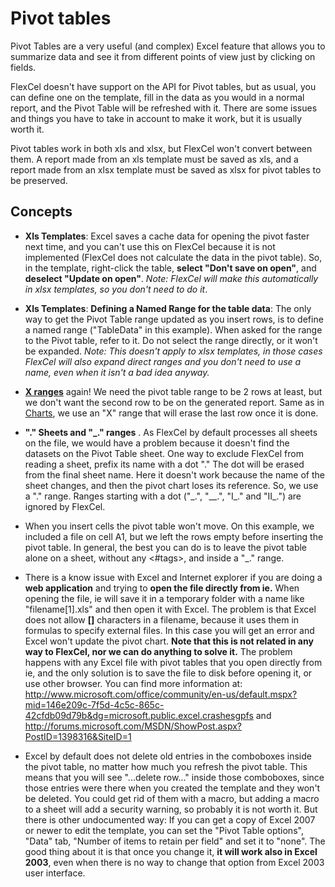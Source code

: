 # Pivot tables

Pivot Tables are a very useful (and complex) Excel feature that allows
you to summarize data and see it from different points of view just by
clicking on fields.

FlexCel doesn't have support on the API for Pivot tables, but as usual,
you can define one on the template, fill in the data as you would in a
normal report, and the Pivot Table will be refreshed with it. There are
some issues and things you have to take in account to make it work, but it
is usually worth it.

Pivot tables work in both xls and xlsx, but FlexCel won\'t convert
between them. A report made from an xls template must be saved as xls,
and a report made from an xlsx template must be saved as xlsx for pivot
tables to be preserved.

## Concepts

- **Xls Templates**: Excel saves a cache data for opening the pivot
  faster next time, and you can\'t use this on FlexCel because it is
  not implemented (FlexCel does not calculate the data in the pivot
  table). So, in the template, right-click the table, **select
  \"Don\'t save on open"**, and **deselect \"Update on open\"**.
  *Note: FlexCel will make this automatically in xlsx templates, so
  you don\'t need to do it*.

- **Xls Templates**: **Defining a Named Range for the table data**:
  The only way to get the Pivot Table range updated as you insert
  rows, is to define a named range (\"TableData\" in this example).
  When asked for the range to the Pivot table, refer to it. Do not
  select the range directly, or it won\'t be expanded. *Note: This
  doesn\'t apply to xlsx templates, in those cases FlexCel will also
  expand direct ranges and you don\'t need to use a name, even when
  it isn\'t a bad idea anyway.*

- **[X ranges](https://doc.tmssoftware.com/flexcel/vcl/guides/reports-designer-guide.html#x-ranges)** again! We need the pivot table range to be 2 rows at
  least, but we don\'t want the second row to be on the generated
  report. Same as in [Charts](https://doc.tmssoftware.com/flexcel/vcl/samples/delphi/reports/charts/index.html), we use an \"X\" range that will erase
  the last row once it is done.

- **\".\" Sheets and \"\_.\" ranges** . As FlexCel by default
  processes all sheets on the file, we would have a problem because
  it doesn\'t find the datasets on the Pivot Table sheet. One way to
  exclude FlexCel from reading a sheet, prefix its name with a dot
  \".\" The dot will be erased from the final sheet name. Here it
  doesn\'t work because the name of the sheet changes, and then the
  pivot chart loses its reference. So, we use a \".\" range. Ranges
  starting with a dot (\"\_.\", \"\_\_.\", \"I\_.\" and \"II\_.\")
  are ignored by FlexCel.

- When you insert cells the pivot table won\'t move. On this example,
  we included a file on cell A1, but we left the rows empty before
  inserting the pivot table. In general, the best you can do is to
  leave the pivot table alone on a sheet, without any \<\#tags\>,
  and inside a \"\_.\" range.

- There is a know issue with Excel and Internet explorer if you are
  doing a **web application** and trying to **open the file directly
  from ie.** When opening the file, ie will save it in a temporary
  folder with a name like \"filename\[1\].xls\" and then open it
  with Excel. The problem is that Excel does not allow **\[\]**
  characters in a filename, because it uses them in formulas to
  specify external files. In this case you will get an error and
  Excel won\'t update the pivot chart. **Note that this is not
  related in any way to FlexCel, nor we can do anything to solve
  it.** The problem happens with any Excel file with pivot tables
  that you open directly from ie, and the only solution is to save
  the file to disk before opening it, or use other browser. You can
  find more information at:
  <http://www.microsoft.com/office/community/en-us/default.mspx?mid=146e209c-7f5d-4c5c-865c-42cfdb09d79b&dg=microsoft.public.excel.crashesgpfs>
  and
  <http://forums.microsoft.com/MSDN/ShowPost.aspx?PostID=1398316&SiteID=1>

- Excel by default does not delete old entries in the comboboxes
  inside the pivot table, no matter how much you refresh the pivot
  table. This means that you will see "\...delete row\..." inside
  those comboboxes, since those entries were there when you created
  the template and they won't be deleted. You could get rid of them
  with a macro, but adding a macro to a sheet will add a security
  warning, so probably it is not worth it. But there is other
  undocumented way: If you can get a copy of Excel 2007 or newer to
  edit the template, you can set the "Pivot Table options", "Data"
  tab, "Number of items to retain per field" and set it to "none".
  The good thing about it is that once you change it, **it will work
  also in Excel 2003**, even when there is no way to change that
  option from Excel 2003 user interface.
